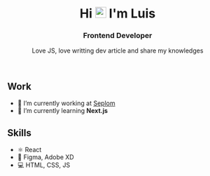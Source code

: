 <h1 align="center">Hi <img src="https://media.giphy.com/media/hvRJCLFzcasrR4ia7z/giphy.gif" width="25px"> I'm Luis</h1>
<h3 style={{background: 'red'} align="center">Frontend Developer</h3>
<p align="center">Love JS, love writting dev article and share my knowledges</p>
</p>

<br/>
 
 ## Work
- 🔭 I’m currently working at [Seplom](https://github.com/cutioluis/Seplom)
- 🌱 I’m currently learning **Next.js** 

## Skills
* ⚛ React
* 🎨 Figma, Adobe XD
* 💻 HTML, CSS, JS

